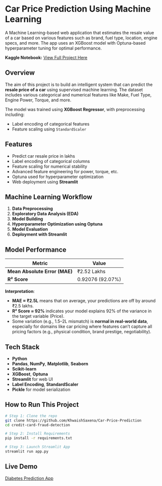 # Car Price Prediction Using Machine Learning

A Machine Learning-based web application that estimates the resale value of a car based on various features such as brand, fuel type, location, engine specs, and more. The app uses an XGBoost model with Optuna-based hyperparameter tuning for optimal performance.

**Kaggle Notebook:** [View Full Project Here](https://www.kaggle.com/code/khwaishsaxena/car-price-prediction)


## Overview

The aim of this project is to build an intelligent system that can predict the **resale price of a car** using supervised machine learning. The dataset includes various categorical and numerical features like Make, Fuel Type, Engine Power, Torque, and more.

The model was trained using **XGBoost Regressor**, with preprocessing including:
- Label encoding of categorical features
- Feature scaling using `StandardScaler`


## Features

- Predict car resale price in lakhs 
- Label encoding of categorical columns
- Feature scaling for numerical stability
- Advanced feature engineering for power, torque, etc.
- Optuna used for hyperparameter optimization
- Web deployment using **Streamlit**

##  Machine Learning Workflow

1. **Data Preprocessing**
2. **Exploratory Data Analysis (EDA)**
3. **Model Building**
4. **Hyperparameter Optimization using Optuna**
5. **Model Evaluation**
6. **Deployment with Streamlit**


## Model Performance 

| Metric                        | Value               |
|------------------------------|---------------------|
| **Mean Absolute Error (MAE)**| ₹2.52 Lakhs         |
| **R² Score**                 | 0.92076 (92.07%)    |

 **Interpretation**:
- **MAE ≈ ₹2.5L** means that on average, your predictions are off by around ₹2.5 lakhs.
- **R² Score ≈ 92%** indicates your model explains 92% of the variance in the target variable (Price).
- Some variation (e.g., 1.5–2L mismatch) is **normal in real-world data**, especially for domains like car pricing where features can’t capture all pricing factors (e.g., physical condition, brand prestige, negotiability).


## Tech Stack

- **Python**
- **Pandas**, **NumPy**, **Matplotlib**, **Seaborn**
- **Scikit-learn**
- **XGBoost**, **Optuna**
- **Streamlit** for web UI
- **Label Encoding**, **StandardScaler**
- **Pickle** for model serialization


##  How to Run This Project

```bash
# Step 1: Clone the repo
git clone https://github.com/KhwaishSaxena/Car-Price-Prediction
cd credit-card-fraud-detection

# Step 2: Install Requirements
pip install -r requirements.txt

# Step 3: Launch Streamlit App
streamlit run app.py
```
## Live Demo

[Diabetes Prediction App](https://car-price-prediction-using-ml.streamlit.app/)

